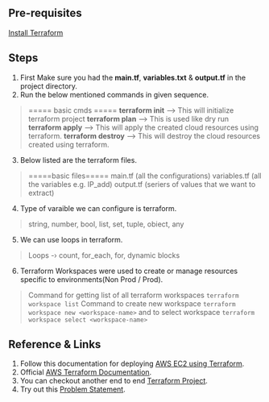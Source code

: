 ## Pre-requisites
[Install Terraform](https://developer.hashicorp.com/terraform/install?product_intent=terraform)

## Steps
1. First Make sure you had the **main.tf**, **variables.txt** & **output.tf** in the project directory.
2. Run the below mentioned commands in given sequence.
> ===== basic cmds =====
> **terraform init**  -->  This will initialize terraform project
> **terraform plan** -->  This is used like dry run
> **terraform apply**  -->  This will apply the created cloud resources using terraform.
> **terraform destroy**  -->  This will destroy the cloud resources created using terraform.
3. Below listed are the terraform files.
> =====basic files=====
> main.tf (all the configurations)
> variables.tf (all the variables e.g. IP_add)
> output.tf (seriers of values that we want to extract)
4. Type of varaible we can configure is terraform.
> string, number, bool, list, set, tuple, obiect, any 
5. We can use loops in terraform.
> Loops -› count, for_each, for, dynamic blocks
6. Terraform Workspaces were used to create or manage resources specific to environments(Non Prod / Prod).
> Command for getting list of all terraform workspaces
`terraform workspace list`
> Command to create new workspace 
`terraform workspace new <workspace-name>`
> and to select workspace
`terraform workspace select <workspace-name>` 

## Reference & Links
1. Follow this documentation for deploying [AWS EC2 using Terraform](https://developer.hashicorp.com/terraform/tutorials/aws-get-started/aws-build).
2. Official [AWS Terraform Documentation](https://registry.terraform.io/providers/hashicorp/aws/latest/docs).
3. You can checkout another end to end [Terraform Project](https://github.com/LeftAttention/nps-infra-as-code.git).
4. Try out this [Problem Statement](https://docs.google.com/document/d/1LKNu9cKHmSsZFRrCx8U9rnD43O6JgErxwBPsVF76FrA/edit).
